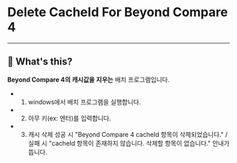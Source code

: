 # Delete CacheId For Beyond Compare 4

---

## 📅 What's this?

**Beyond Compare 4의 캐시값을 지우는** 배치 프로그램입니다. 

- 1) windows에서 배치 프로그램을 실행합니다. 
- 2) 아무 키(ex: 엔터)를 입력합니다.
- 3) 캐시 삭제 성공 시 "Beyond Compare 4 cacheId 항목이 삭제되었습니다." / 실패 시 "cacheId 항목이 존재하지 않습니다. 삭제할 항목이 없습니다." 안내가 뜹니다.